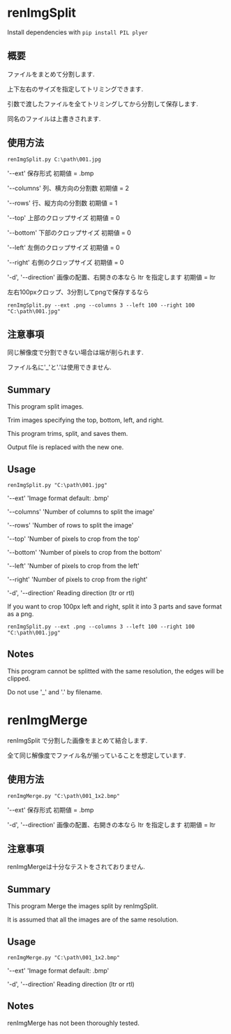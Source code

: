 # renImgSplit
Install dependencies with ```pip install PIL plyer```
## 概要
ファイルをまとめて分割します.

上下左右のサイズを指定してトリミングできます.

引数で渡したファイルを全てトリミングしてから分割して保存します.

同名のファイルは上書きされます.
## 使用方法

```renImgSplit.py C:\path\001.jpg```

'--ext' 保存形式 初期値 = .bmp

'--columns' 列、横方向の分割数 初期値 = 2

'--rows' 行、縦方向の分割数 初期値 = 1

'--top' 上部のクロップサイズ 初期値 = 0

'--bottom' 下部のクロップサイズ 初期値 = 0

'--left' 左側のクロップサイズ 初期値 = 0

'--right' 右側のクロップサイズ 初期値 = 0

'-d', '--direction' 画像の配置、右開きの本なら ltr を指定します 初期値 = ltr

左右100pxクロップ、3分割してpngで保存するなら

```renImgSplit.py --ext .png --columns 3 --left 100 --right 100 "C:\path\001.jpg"```

## 注意事項

同じ解像度で分割できない場合は端が削られます.

ファイル名に'_'と'.'は使用できません.
## Summary

This program split images.

Trim images specifying the top, bottom, left, and right.

This program trims, split, and saves them.

Output file is replaced with the new one.
## Usage

```renImgSplit.py "C:\path\001.jpg"```

'--ext' 'Image format default: .bmp'

'--columns' 'Number of columns to split the image'

'--rows' 'Number of rows to split the image'

'--top' 'Number of pixels to crop from the top'

'--bottom' 'Number of pixels to crop from the bottom'

'--left' 'Number of pixels to crop from the left'

'--right' 'Number of pixels to crop from the right'

'-d', '--direction' Reading direction (ltr or rtl)

If you want to crop 100px left and right, split it into 3 parts and save format as a png.

```renImgSplit.py --ext .png --columns 3 --left 100 --right 100 "C:\path\001.jpg"```

## Notes
This program cannot be splitted with the same resolution, the edges will be clipped.

Do not use '_' and '.' by filename.
# renImgMerge
renImgSplit で分割した画像をまとめて結合します.

全て同じ解像度でファイル名が揃っていることを想定しています.

## 使用方法

```renImgMerge.py "C:\path\001_1x2.bmp"```

'--ext' 保存形式 初期値 = .bmp

'-d', '--direction' 画像の配置、右開きの本なら ltr を指定します 初期値 = ltr

## 注意事項

renImgMergeは十分なテストをされておりません.

## Summary

This program Merge the images split by renImgSplit.

It is assumed that all the images are of the same resolution.
## Usage

```renImgMerge.py "C:\path\001_1x2.bmp"```

'--ext' 'Image format default: .bmp'

'-d', '--direction' Reading direction (ltr or rtl)

## Notes
renImgMerge has not been thoroughly tested.
